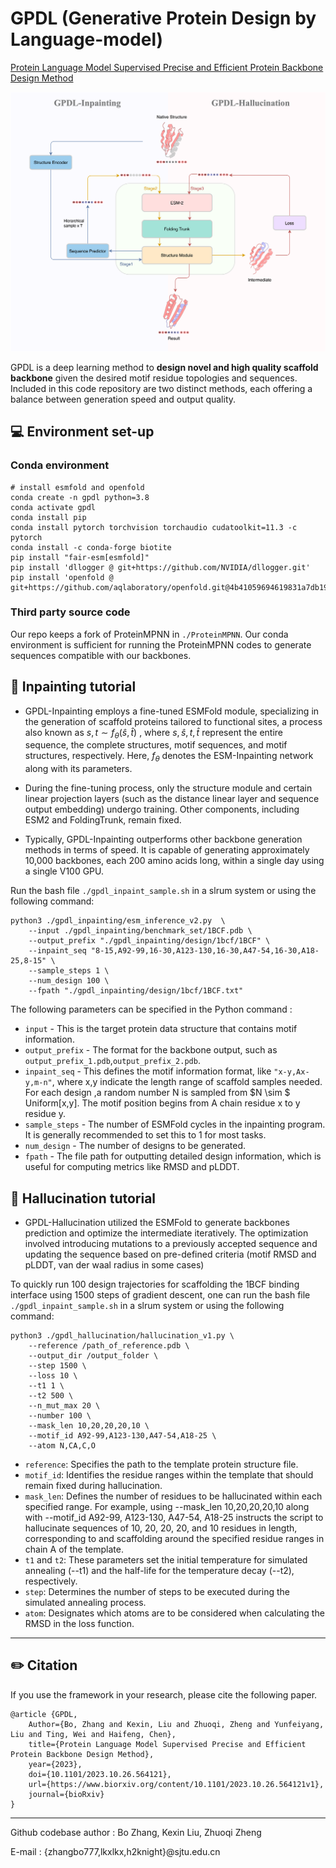 # GPDL (Generative Protein Design by Language-model)

[Protein Language Model Supervised Precise and Efficient Protein Backbone Design Method
](https://www.biorxiv.org/content/10.1101/2023.10.26.564121v1)

![GPDL](./img/img.png)

GPDL is a deep learning method to **design novel and high quality scaffold backbone** given the desired motif residue topologies and sequences. Included in this code repository are two distinct methods, each offering a balance between generation speed and output quality.
## 💻 Environment set-up
### Conda environment
```
# install esmfold and openfold 
conda create -n gpdl python=3.8
conda activate gpdl
conda install pip
conda install pytorch torchvision torchaudio cudatoolkit=11.3 -c pytorch
conda install -c conda-forge biotite
pip install "fair-esm[esmfold]"
pip install 'dllogger @ git+https://github.com/NVIDIA/dllogger.git'
pip install 'openfold @ git+https://github.com/aqlaboratory/openfold.git@4b41059694619831a7db195b7e0988fc4ff3a307'
```
### Third party source code
Our repo keeps a fork of ProteinMPNN in `./ProteinMPNN`. Our conda environment is sufficient for running the ProteinMPNN codes to generate sequences compatible with our backbones.


## 🚀 Inpainting tutorial

- GPDL-Inpainting employs a fine-tuned ESMFold module, specializing in the generation of scaffold proteins tailored to functional sites, a process also known as $s,t \sim f_{\theta}(\hat{s},\hat{t})$ , where  $s,\hat{s},t,\hat{t}$ represent the entire sequence, the complete structures, motif sequences, and motif structures, respectively. Here, $f_{\theta}$ denotes the ESM-Inpainting network along with its parameters.

- During the fine-tuning process, only the structure module and certain linear projection layers (such as the distance linear layer and sequence output embedding) undergo training. Other components, including ESM2 and FoldingTrunk, remain fixed.


- Typically, GPDL-Inpainting outperforms other backbone generation methods in terms of speed. It is capable of generating approximately 10,000 backbones, each 200 amino acids long, within a single day using a single V100 GPU.


Run the bash file `./gpdl_inpaint_sample.sh` in a slrum system or using the following command:
```
python3 ./gpdl_inpainting/esm_inference_v2.py  \
    --input ./gpdl_inpainting/benchmark_set/1BCF.pdb \
    --output_prefix "./gpdl_inpainting/design/1bcf/1BCF" \
    --inpaint_seq "8-15,A92-99,16-30,A123-130,16-30,A47-54,16-30,A18-25,8-15" \
    --sample_steps 1 \
    --num_design 100 \
    --fpath "./gpdl_inpainting/design/1bcf/1BCF.txt"
```
The following parameters can be specified in the Python command :

- `input` - This is the target protein data structure that contains motif information.
- `output_prefix` - The format for the backbone output, such as `output_prefix_1.pdb`,`output_prefix_2.pdb`.
- `inpaint_seq` -  This defines the motif information format, like `"x-y,Ax-y,m-n"`, where x,y indicate the length range of scaffold samples needed. For each design ,a random number N is sampled from  $N \sim $ Uniform[x,y]. The motif position begins from A chain residue x to y residue y.
- `sample_steps` - The number of ESMFold cycles in the inpainting program. It is generally recommended to set this to 1 for most tasks.
- `num_design` - The number of designs to be generated.
- `fpath` - The file path for outputting detailed design information, which is useful for computing metrics like RMSD and pLDDT.



## 🔮 Hallucination tutorial
- GPDL-Hallucination utilized the ESMFold to generate backbones prediction and optimize the intermediate iteratively. The optimization involved introducing mutations to a previously accepted sequence and updating the sequence based on pre-defined criteria (motif RMSD and pLDDT, van der waal radius in some cases)

To quickly run 100 design trajectories for scaffolding the 1BCF binding interface using 1500 steps of gradient descent, one can run the bash file `./gpdl_inpaint_sample.sh` in a slrum system or using the following command:

```
python3 ./gpdl_hallucination/hallucination_v1.py \
    --reference /path_of_reference.pdb \
    --output_dir /output_folder \
    --step 1500 \
    --loss 10 \
    --t1 1 \
    --t2 500 \
    --n_mut_max 20 \
    --number 100 \
    --mask_len 10,20,20,20,10 \
    --motif_id A92-99,A123-130,A47-54,A18-25 \
    --atom N,CA,C,O
```
- `reference`: Specifies the path to the template protein structure file.
- `motif_id`: Identifies the residue ranges within the template that should remain fixed during hallucination.
- `mask_len`: Defines the number of residues to be hallucinated within each specified range. For example, using --mask_len 10,20,20,20,10 along with --motif_id A92-99, A123-130, A47-54, A18-25 instructs the script to hallucinate sequences of 10, 20, 20, 20, and 10 residues in length, corresponding to and scaffolding around the specified residue ranges in chain A of the template.
- `t1` and `t2`: These parameters set the initial temperature for simulated annealing (--t1) and the half-life for the temperature decay (--t2), respectively.
- `step`: Determines the number of steps to be executed during the simulated annealing process.
- `atom`: Designates which atoms are to be considered when calculating the RMSD in the loss function.


---
## ✏️ Citation
If you use the framework in your research, please cite the following paper.
```
@article {GPDL,
    Author={Bo, Zhang and Kexin, Liu and Zhuoqi, Zheng and Yunfeiyang, Liu and Ting, Wei and Haifeng, Chen},  
    title={Protein Language Model Supervised Precise and Efficient Protein Backbone Design Method},  
    year={2023},
    doi={10.1101/2023.10.26.564121},
    url={https://www.biorxiv.org/content/10.1101/2023.10.26.564121v1},
    journal={bioRxiv}
}
```

-----
Github codebase author : Bo Zhang, Kexin Liu, Zhuoqi Zheng

E-mail : {zhangbo777,lkxlkx,h2knight}@sjtu.edu.cn
